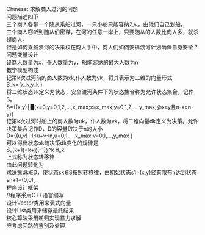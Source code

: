 Chinese:
求解商人过河的问题  
问题描述如下  
三个商人各带一个随从乘船过河，一只小船只能容纳2人，由他们自己划船。  
三个商人窃听到随从们密谋，在河的任意一岸上，只要随从的人数比商人多，就杀掉商人。  
但是如何乘船渡河的决策权在商人手中，商人们如何安排渡河计划确保自身安全？  
问题变量设计  
设商人数量为x，仆人数量为y，船能容纳的最大人数为n  
数学模型构成  
记第k次过河前的商人数为xk,仆人数为yk，将其表示为二维的向量形式  
S_k=(x_k,y_k )  
将二维状态sk定义为状态，安全渡河条件下的状态集合称为允许状态集合，记作S。  
S={(x,y)│█(x=0,y=0,1,2,…,x_max;x=x_max,y=0,1,2,…,y_max;@x≥y且n-x≥n-y)}  
记第k次过河时船上的商人数为uk，仆人数为vk，将二维向量dk定义为决策。允许决策集合记作D，D的容量取决于n的大小  
D={(u,v)│1≤u+v≤n,u=0,1,…,x_max;v=0,1,…,y_max }  
可以得出状态sk随决策dk变化的规律是  
S_(k+1)=k+〖(-1)〗^k d_k  
上式称为状态转移律  
由此问题转化为  
求决策dk∈D，使状态sk∈S按照转移律，由初始状态s1=(x,y)经有限布n达到状态sn+1=(0,0)。  
程序设计框架  
//程序采用C++语言编写  
设计Vector类用来表式向量  
设计List类用来储存最终结果  
核心算法采用递归实现暴力求解  
应考虑回路的鉴别及处理  
